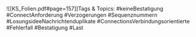 
![[KS_Folien.pdf#page=157]]Tags & Topics:
   #keineBestatigung
   #ConnectAnforderung
   #Verzogerungen
   #Sequenznummern
   #LosungsideeNachrichtenduplikate
   #ConnectionsVerbindungsorientierte
   #Fehlerfall
   #Bestatigung
   #Last